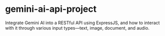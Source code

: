 # gemini-ai-api-project
Integrate Gemini AI into a RESTful API using ExpressJS, and how to interact with it through various input types—text, image, document, and audio.
